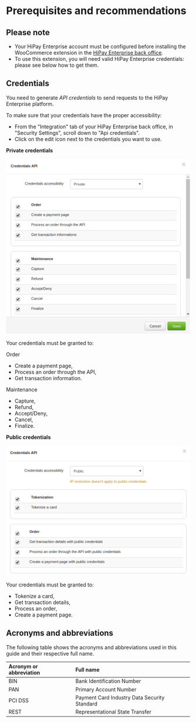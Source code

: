 # Prerequisites and recommendations

## Please note

- Your HiPay Enterprise account must be configured before installing the WooCommerce extension in the [HiPay Enterprise back office][hipay-fullservice-bo].
- To use this extension, you will need valid HiPay Enterprise credentials: please see below how to get them.

## Credentials

You need to generate *API credentials*  to send requests to the HiPay Enterprise platform.

To make sure that your credentials have the proper accessibility:

- From the "Integration" tab of your HiPay Enterprise back office, in "Security Settings", scroll down to "Api credentials".
- Click on the edit icon next to the credentials you want to use.

**Private credentials**

![Credentials accessibility](images/credentials_accessibility_private.png)

Your credentials must be granted to:

Order

- Create a payment page,
- Process an order through the API,
- Get transaction information.

Maintenance

- Capture,
- Refund,
- Accept/Deny,
- Cancel,
- Finalize.

**Public credentials**

![Credentials accessibility](images/credentials_accessibility_public.png)

Your credentials must be granted to:

- Tokenize a card,
- Get transaction details,
- Process an order,
- Create a payment page.

## Acronyms and abbreviations

The following table shows the acronyms and abbreviations used in this guide and their respective full name.

| Acronym or abbreviation  | Full name |
|:------------|:------------|
| BIN     | Bank Identification Number   |
| PAN     | Primary Account Number |
| PCI DSS | Payment Card Industry Data Security Standard |
| REST    | Representational State Transfer |

[hipay-fullservice-bo]: https://merchant.hipay-tpp.com/
